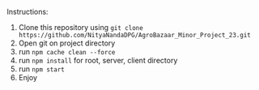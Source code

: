 Instructions:
1. Clone this repository using `git clone https://github.com/NityaNandaDPG/AgroBazaar_Minor_Project_23.git`
2. Open git on project directory
3. run `npm cache clean --force`
4. run `npm install` for root, server, client directory
3. run `npm start`
4. Enjoy